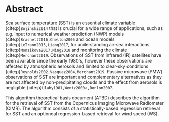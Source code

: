 # Abstract
Sea surface temperature (SST) is an essential climate variable {cite:p}`Bojinski2014` that is crucial for a wide range of applications, such as e.g. input to numerical weather prediction (NWP) models {cite:p}`Brasnett2016,Chelton2005` and ocean models {cite:p}`LeTraon2015,Liang2017`, for understanding air-sea interactions {cite:p}`Monzikova2017,Ning2018` and monitoring the climate {cite:p}`Merchant2019`. Observations of SST from infrared (IR) satellites have been available since the early 1980's, however these observations are affected by atmospheric aerosols and limited to clear-sky conditions {cite:p}`Reynolds2002,Vasquez2004,Merchant2019`. Passive microwave (PMW) observations of SST are important and complementary alternatives as they are not affected by non-precipitating clouds and the effect from aerosols is negligible {cite:p}`Ulaby1981,Wentz2000a,Donlon2007`.

This algorithm theoretical basis document (ATBD) describes the algorithm for the retrieval of SST from the Copernicus Imaging Microwave Radiometer (CIMR). The algorithm consists of a statistically-based regression retrieval for SST and an optionoal regression-based retrieval for wind speed (WS). 
